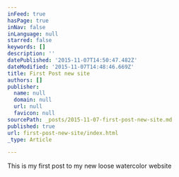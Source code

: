 ```yaml
---
inFeed: true
hasPage: true
inNav: false
inLanguage: null
starred: false
keywords: []
description: ''
datePublished: '2015-11-07T14:50:47.482Z'
dateModified: '2015-11-07T14:48:46.669Z'
title: First Post new site
authors: []
publisher:
  name: null
  domain: null
  url: null
  favicon: null
sourcePath: _posts/2015-11-07-first-post-new-site.md
published: true
url: first-post-new-site/index.html
_type: Article

---
```

This is my first post to my new loose watercolor website